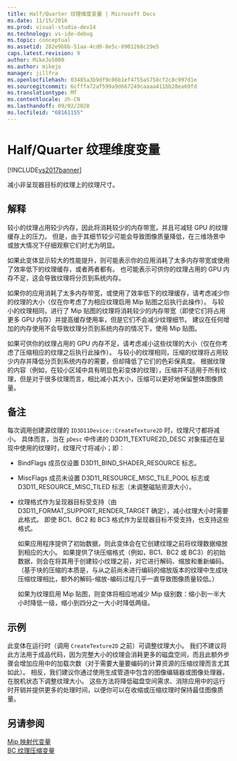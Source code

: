 ```yaml
---
title: Half/Quarter 纹理维度变量 | Microsoft Docs
ms.date: 11/15/2016
ms.prod: visual-studio-dev14
ms.technology: vs-ide-debug
ms.topic: conceptual
ms.assetid: 282e9bbb-51aa-4cd0-8e5c-0901268c29e5
caps.latest.revision: 9
author: MikeJo5000
ms.author: mikejo
manager: jillfra
ms.openlocfilehash: 03485a3b9df9c06b1ef4755a5758cf2c8c997d1e
ms.sourcegitcommit: 6cfffa72af599a9d667249caaaa411bb28ea69fd
ms.translationtype: MT
ms.contentlocale: zh-CN
ms.lasthandoff: 09/02/2020
ms.locfileid: "68161155"
---
```

# <a name="halfquarter-texture-dimensions-variant"></a>Half/Quarter 纹理维度变量
[!INCLUDE[vs2017banner](../includes/vs2017banner.md)]

减小非呈现器目标的纹理上的纹理尺寸。  
  
## <a name="interpretation"></a>解释  
 较小的纹理占用较少内存，因此将消耗较少的内存带宽，并且可减轻 GPU 的纹理缓存上的压力。 但是，由于其细节较少可能会导致图像质量降低，在三维场景中或放大情况下仔细观察它们时尤为明显。  
  
 如果此变体显示较大的性能提升，则可能表示你的应用消耗了太多内存带宽或使用了效率低下的纹理缓存，或者两者都有。 也可能表示可供你的纹理占用的 GPU 内存不足，这会导致纹理将分页到系统内存。  
  
 如果你的应用消耗了太多内存带宽，或使用了效率低下的纹理缓存，请考虑减少你的纹理的大小（仅在你考虑了为相应纹理启用 Mip 贴图之后执行此操作）。 与较小的纹理相同，进行了 Mip 贴图的纹理将消耗较少的内存带宽（即使它们将占用更多 GPU 内存）并提高缓存使用率，但是它们不会减少纹理细节。 建议在任何增加的内存使用不会导致纹理分页到系统内存的情况下，使用 Mip 贴图。  
  
 如果可供你的纹理占用的 GPU 内存不足，请考虑减小这些纹理的大小（仅在你考虑了压缩相应的纹理之后执行此操作）。 与较小的纹理相同，压缩的纹理将占用较少内存并降低分页到系统内存的需要，但却降低了它们的色彩保真度。 根据纹理的内容（例如，在较小区域中具有明显色彩变体的纹理），压缩并不适用于所有纹理，但是对于很多纹理而言，相比减小其大小，压缩可以更好地保留整体图像质量。  
  
## <a name="remarks"></a>备注  
 每次调用创建源纹理的 `ID3D11Device::CreateTexture2D` 时，纹理尺寸都将减小。 具体而言，当在 `pDesc` 中传递的 D3D11_TEXTURE2D_DESC 对象描述在呈现中使用的纹理时，纹理尺寸将减小；即：  
  
- BindFlags 成员仅设置 D3D11_BIND_SHADER_RESOURCE 标志。  
  
- MiscFlags 成员未设置 D3D11_RESOURCE_MISC_TILE_POOL 标志或 D3D11_RESOURCE_MISC_TILED 标志（未调整磁贴资源大小）。  
  
- 纹理格式作为呈现器目标受支持（由 D3D11_FORMAT_SUPPORT_RENDER_TARGET 确定），减小纹理大小时需要此格式。 即使 BC1、BC2 和 BC3 格式作为呈现器目标不受支持，也支持这些格式。  
  
  如果应用程序提供了初始数据，则此变体会在它创建纹理之前将纹理数据缩放到相应的大小。 如果提供了块压缩格式（例如，BC1、BC2 或 BC3）的初始数据，则会在将其用于创建较小纹理之前，对它进行解码、缩放和重新编码。 （基于块的压缩的本质是，与从之前尚未进行编码的缩放版本的纹理中生成块压缩纹理相比，额外的解码-缩放-编码过程几乎一直导致图像质量较低。）  
  
  如果为纹理启用 Mip 贴图，则变体将相应地减少 Mip 级别数：缩小到一半大小时降低一级，缩小到四分之一大小时降低两级。  
  
## <a name="example"></a>示例  
 此变体在运行时（调用 `CreateTexture2D` 之前）可调整纹理大小。 我们不建议将此方法用于成品代码，因为完整大小的纹理会消耗更多的磁盘空间，而且此额外步骤会增加应用中的加载次数（对于需要大量要编码的计算资源的压缩纹理而言尤其如此）。 相反，我们建议你通过使用生成管道中包含的图像编辑器或图像处理器，在脱机状态下调整纹理大小。 这些方法将降低磁盘空间需求、消除应用中的运行时开销并提供更多的处理时间，以便你可以在收缩或压缩纹理时保持最佳图像质量。  
  
## <a name="see-also"></a>另请参阅  
 [Mip 映射代变量](../debugger/mip-map-generation-variant.md)   
 [BC 纹理压缩变量](../debugger/bc-texture-compression-variant.md)

